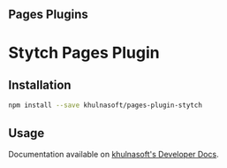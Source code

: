 ## Pages Plugins

# Stytch Pages Plugin

## Installation

```sh
npm install --save khulnasoft/pages-plugin-stytch
```

## Usage

Documentation available on [khulnasoft's Developer Docs](https://developers.khulnasoft.com/pages/platform/functions/plugins/stytch/).
